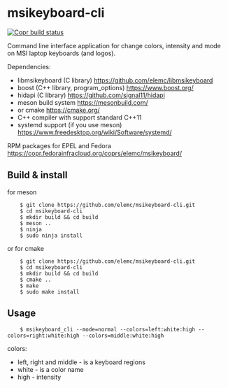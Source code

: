 msikeyboard-cli
===============

[![Copr build status](https://copr.fedorainfracloud.org/coprs/elemc/msikeyboard/package/msikeyboard-cli/status_image/last_build.png)](https://copr.fedorainfracloud.org/coprs/elemc/msikeyboard/package/msikeyboard-cli/)

Command line interface application for change colors, intensity and mode on MSI laptop keyboards (and logos).

Dependencies:
* libmsikeyboard (C library) https://github.com/elemc/libmsikeyboard
* boost (C++ library, program_options) https://www.boost.org/
* hidapi (C library) https://github.com/signal11/hidapi
* meson build system https://mesonbuild.com/
* or cmake https://cmake.org/
* C++ compiler with support standard C++11
* systemd support (if you use meson) https://www.freedesktop.org/wiki/Software/systemd/

 RPM packages for EPEL and Fedora https://copr.fedorainfracloud.org/coprs/elemc/msikeyboard/
 
 Build & install
 ---------------
 for meson
 
        $ git clone https://github.com/elemc/msikeyboard-cli.git
        $ cd msikeyboard-cli
        $ mkdir build && cd build
        $ meson ..
        $ ninja
        $ sudo ninja install
        
or for cmake
        
        $ git clone https://github.com/elemc/msikeyboard-cli.git
        $ cd msikeyboard-cli
        $ mkdir build && cd build
        $ cmake ..
        $ make
        $ sudo make install

Usage
-----

        $ msikeyboard_cli --mode=normal --colors=left:white:high --colors=right:white:high --colors=middle:white:high
        
colors:
* left, right and middle - is a keyboard regions
* white - is a color name
* high - intensity